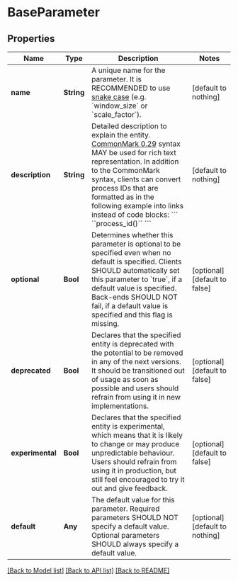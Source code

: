 # BaseParameter


## Properties
Name | Type | Description | Notes
------------ | ------------- | ------------- | -------------
**name** | **String** | A unique name for the parameter.   It is RECOMMENDED to use [snake case](https://en.wikipedia.org/wiki/Snake_case) (e.g. &#x60;window_size&#x60; or &#x60;scale_factor&#x60;). | [default to nothing]
**description** | **String** | Detailed description to explain the entity.  [CommonMark 0.29](http://commonmark.org/) syntax MAY be used for rich text representation. In addition to the CommonMark syntax, clients can convert process IDs that are formatted as in the following example into links instead of code blocks: &#x60;&#x60;&#x60; &#x60;&#x60;process_id()&#x60;&#x60; &#x60;&#x60;&#x60; | [default to nothing]
**optional** | **Bool** | Determines whether this parameter is optional to be specified even when no default is specified. Clients SHOULD automatically set this parameter to &#x60;true&#x60;, if a default value is specified. Back-ends SHOULD NOT fail, if a default value is specified and this flag is missing. | [optional] [default to false]
**deprecated** | **Bool** | Declares that the specified entity is deprecated with the potential to be removed in any of the next versions. It should be transitioned out of usage as soon as possible and users should refrain from using it in new implementations. | [optional] [default to false]
**experimental** | **Bool** | Declares that the specified entity is experimental, which means that it is likely to change or may produce unpredictable behaviour. Users should refrain from using it in production, but still feel encouraged to try it out and give feedback. | [optional] [default to false]
**default** | **Any** | The default value for this parameter. Required parameters SHOULD NOT specify a default value. Optional parameters SHOULD always specify a default value. | [optional] [default to nothing]


[[Back to Model list]](../README.md#models) [[Back to API list]](../README.md#api-endpoints) [[Back to README]](../README.md)



